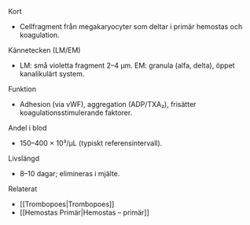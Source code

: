 Kort
- Cellfragment från megakaryocyter som deltar i primär hemostas och koagulation.

Kännetecken (LM/EM)
- LM: små violetta fragment 2–4 µm. EM: granula (alfa, delta), öppet kanalikulärt system.

Funktion
- Adhesion (via vWF), aggregation (ADP/TXA₂), frisätter koagulationsstimulerande faktorer.

Andel i blod
- 150–400 × 10³/µL (typiskt referensintervall).

Livslängd
- 8–10 dagar; elimineras i mjälte.

Relaterat
- [[Trombopoes|Trombopoes]]
- [[Hemostas Primär|Hemostas – primär]]
